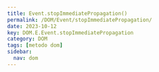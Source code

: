 ```yaml
---
title: Event.stopImmediatePropagation()
permalink: /DOM/Event/stopImmediatePropagation/
date: 2023-10-12
key: DOM.E.Event.stopImmediatePropagation
category: DOM
tags: [metodo dom]
sidebar:
  nav: dom
---
```

